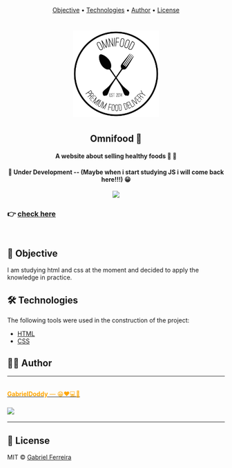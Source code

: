 <p align="center">
 <a href="#objective">Objective</a> •  
 <a href="#technologies">Technologies</a> •   
 <a href="#author">Author</a> • 
 <a href="#license">License</a> 
</p>

<h1 align="center">
  <img src='/images/logo.png'  alt='Logo Ominifood' height='200px' width='auto'>
</h1>

<div align="center">
 <h2> Omnifood 🍴</h2> 
 <h4>A website about selling healthy foods 🥦 🥕 </h4> 
</div>

<h4 align="center">
🚀 Under Development -- (Maybe when i start studying JS i will come back here!!!) 😀 
</h4>
<p align="center">
<img src="https://img.shields.io/badge/License-MIT-blue.svg" />
</p>

### 👉 [check here](https://gdyomnifoodproject.netlify.app/)

<br>

## 🎯 Objective

<p>I am studying html and css at the moment and decided to apply the knowledge in practice.</p>

## 🛠 Technologies

The following tools were used in the construction of the project:

- [HTML](https://developer.mozilla.org/en-US/docs/Web/HTML)
- [CSS](https://developer.mozilla.org/en-US/docs/Web/CSS)

## 👨‍💻 Author

---

<a href="https://github.com/GabrielDoddy94">
 <img style="border-radius: 50%;" src="https://avatars3.githubusercontent.com/u/72951791?s=460&u=82d6329124e5ed45dbd27ea049f567d968cdc90b&v=4" width="100px;" alt=""/>
 <br />
 <span style="color: orange"><b>GabrielDoddy</b> &mdash; 😁❤️💻🚀 </span> </a>

 <br/>
<br/>

<a href="https://www.linkedin.com/in/gabriel-ferreira-b505431b9">
<img src="https://img.shields.io/badge/-Gabriel Ferreira-blue?style=flat-square&logo=Linkedin&logoColor=white&link=https://www.linkedin.com/in/gabriel-ferreira-b505431b9"> 
</a>

<hr>

## 📝 License

MIT © [Gabriel Ferreira](https://github.com/GabrielDoddy94)

